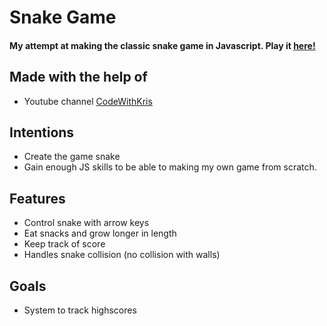 # Snake Game

#### My attempt at making the classic snake game in Javascript. Play it [here!](http://gordwest.com/snake_game/index)

## Made with the help of
- Youtube channel [CodeWithKris](https://www.youtube.com/channel/UCWkzkhQ3syxBjjAYwqCbzYg)

## Intentions
- Create the game snake
- Gain enough JS skills to be able to making my own game from scratch. 

## Features
- Control snake with arrow keys
- Eat snacks and grow longer in length
- Keep track of score
- Handles snake collision (no collision with walls)

## Goals
- System to track highscores
